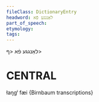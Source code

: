 ```yaml
---
fileClass: DictionaryEntry
headword: לאַנגגע פֿא
part_of_speech: 
etymology: 
tags: 
---
```

לאַנגגע פֿא
<ף>

CENTRAL
========

łaŋgⁱ fæi {Birnbaum transcriptions}